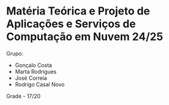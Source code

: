 # Matéria Teórica e Projeto de Aplicações e Serviços de Computação em Nuvem 24/25

Grupo:

- Gonçalo Costa
- Marta Rodrigues
- José Correia
- Rodrigo Casal Novo

Grade - 17/20
